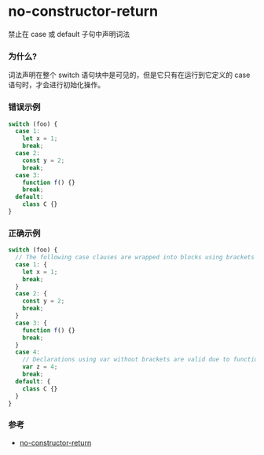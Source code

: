 # no-constructor-return

禁止在 case 或 default 子句中声明词法

### 为什么?

词法声明在整个 switch 语句块中是可见的，但是它只有在运行到它定义的 case 语句时，才会进行初始化操作。

### 错误示例

```js
switch (foo) {
  case 1:
    let x = 1;
    break;
  case 2:
    const y = 2;
    break;
  case 3:
    function f() {}
    break;
  default:
    class C {}
}
```

### 正确示例

```js
switch (foo) {
  // The following case clauses are wrapped into blocks using brackets
  case 1: {
    let x = 1;
    break;
  }
  case 2: {
    const y = 2;
    break;
  }
  case 3: {
    function f() {}
    break;
  }
  case 4:
    // Declarations using var without brackets are valid due to function-scope hoisting
    var z = 4;
    break;
  default: {
    class C {}
  }
}
```

### 参考

- [no-constructor-return](https://eslint.org/docs/rules/no-constructor-return)
